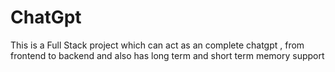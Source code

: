 # ChatGpt
This is a Full Stack project which can act as an complete chatgpt , from frontend to backend and also has long term and short term memory support
